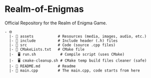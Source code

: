 # Realm-of-Enigmas

Official Repository for the Realm of Enigma Game.
```
- 🌐
  |- 📁 assets           # Resources (media, images, audio, etc.)
  |- 📁 include          # Include header (.h) files
  |- 📁 src              # Code (source .cpp files)
  |- 📄 CMakeLists.txt   # CMake file
  |-  🖥 run.sh           # Compile script (uses CMake)
  |-  🖥 cmake-cleanup.sh # CMake temp build files cleaner (safe)
  |- 📑 README.md        # Readme
  |- 📄 main.cpp         # The main.cpp, code starts from here

```
